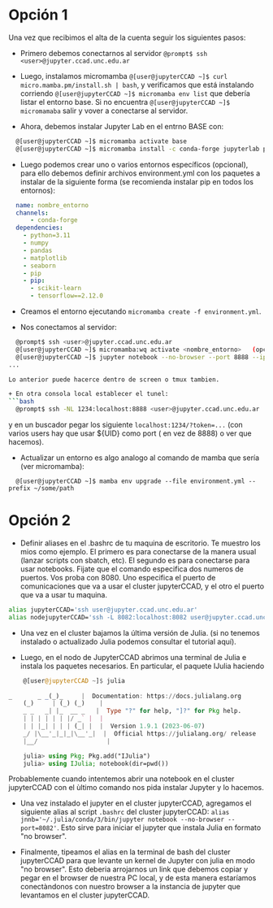 # Opción 1
Una vez que recibimos el alta de la cuenta seguir los siguientes pasos:

+ Primero debemos conectarnos al servidor `@prompt$ ssh <user>@jupyter.ccad.unc.edu.ar`

+ Luego, instalamos micromamba `@[user@jupyterCCAD ~]$ curl micro.mamba.pm/install.sh | bash`, y verificamos que está instalando corriendo `@[user@jupyterCCAD ~]$ micromamba env list` que debería listar el entorno base. Si no encuentra `@[user@jupyterCCAD ~]$ micromamaba` salir y vover a conectarse al servidor.

+ Ahora, debemos instalar Jupyter Lab en el entrno BASE con:
```bash
  @[user@jupyterCCAD ~]$ micromamba activate base
  @[user@jupyterCCAD ~]$ micromamba install -c conda-forge jupyterlab pip
```

+ Luego podemos crear uno o varios entornos específicos (opcional), para ello debemos definir archivos environment.yml con los paquetes a instalar de la siguiente forma (se recomienda instalar pip en todos los entornos):
```yml
  name: nombre_entorno
  channels:
      - conda-forge
  dependencies:
    - python=3.11
    - numpy
    - pandas
    - matplotlib
    - seaborn
    - pip
    - pip:
      - scikit-learn
      - tensorflow==2.12.0
```

+ Creamos el entorno ejecutando `micromamba create -f environment.yml`.

+ Nos conectamos al servidor:
```bash
  @prompt$ ssh <user>@jupyter.ccad.unc.edu.ar
  @[user@jupyterCCAD ~]$ micromamba:wq activate <nombre_entorno>   (opcinal)
  @[user@jupyterCCAD ~]$ jupyter notebook --no-browser --port 8888 --ip 0.0.0.0
...

Lo anterior puede hacerce dentro de screen o tmux tambien.

+ En otra consola local establecer el tunel:
```bash
  @prompt$ ssh -NL 1234:localhost:8888 <user>@jupyter.ccad.unc.edu.ar
```
y en un buscador pegar los siguiente `localhost:1234/?token=...` (con varios users hay que usar ${UID} como port ( en vez de 8888) o ver que hacemos).

+ Actualizar un entorno es algo analogo al comando de mamba que sería (ver micromamba):
```
  @[user@jupyterCCAD ~]$ mamba env upgrade --file environment.yml --prefix ~/some/path
```


# Opción 2

+ Definir aliases en el .bashrc de tu maquina de escritorio. Te muestro los mios como ejemplo. El primero es para conectarse de la manera usual (lanzar scripts con sbatch, etc). El segundo es para conectarse para usar notebooks. Fijate que el comando especifica dos numeros de puertos. Vos proba con 8080. Uno especifica el puerto de comunicaciones que va a usar el cluster jupyterCCAD, y el otro el puerto que va a usar tu maquina.
```bash
alias jupyterCCAD='ssh user@jupyter.ccad.unc.edu.ar'
alias nodejupyterCCAD='ssh -L 8082:localhost:8082 user@jupyter.ccad.unc.edu.ar'
```

+ Una vez en el cluster bajamos la última versión de Julia. (si no tenemos instalado o actualizado Julia podemos consultar el tutorial aquí).

+ Luego, en el nodo de JupyterCCAD abrimos una terminal de Julia e instala los paquetes necesarios. En  particular, el paquete IJulia haciendo
```julia
    @[user@jupyterCCAD ~]$ julia
    
_       _ _(_)_     |  Documentation: https://docs.julialang.org
    (_)     | (_) (_)    |
    _ _   _| |_  __ _   |  Type "?" for help, "]?" for Pkg help.
    | | | | | | |/ _` |  |
    | | |_| | | | (_| |  |  Version 1.9.1 (2023-06-07)
    _/ |\__'_|_|_|\__'_|  |  Official https://julialang.org/ release
    |__/                   |

    julia> using Pkg; Pkg.add("IJulia")
    julia> using IJulia; notebook(dir=pwd())
```
Probablemente cuando intentemos abrir una notebook en el cluster jupyterCCAD con el ùltimo comando nos pida instalar Jupyter y lo hacemos.

+ Una vez instalado el jupyter en el cluster jupyterCCAD, agregamos el siguiente alias al script `.bashrc` del cluster jupyterCCAD: `alias jnnb='~/.julia/conda/3/bin/jupyter notebook --no-browser --port=8082'`. Esto sirve para iniciar el jupyter que instala Julia en formato "no browser". 

+ Finalmente, tipeamos el alias en la terminal de bash del cluster jupyterCCAD para que levante un kernel de Jupyter con julia en modo "no browser". Esto deberia arrojarnos un link que debemos copiar y pegar en el browser de nuestra PC local, y de esta manera estaríamos conectàndonos con nuestro browser a la instancia de jupyter que levantamos en el cluster jupyterCCAD.